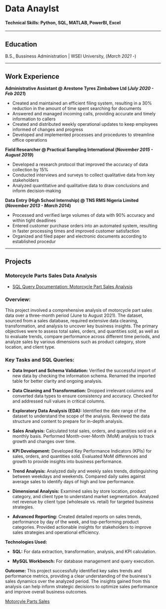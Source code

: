# Data Anaylst

#### Technical Skills: Python, SQL, MATLAB, PowerBI, Excel

---
## Education

B.S., Bussiness Administration | WSEI University, (_March 2021 -_)	

---
## Work Experience


**Administrative Assistant @ Arestone Tyres Zimbabwe Ltd (_July 2020 - Feb 2021_)**
- Created and maintained an efficient filing system, resulting in a 30% reduction in the amount of time
spent searching for documents
- Answered and managed incoming calls, providing accurate and timely information to callers
- Created and distributed weekly operational updates to keep employees informed of changes and progress
- Developed and implemented processes and procedures to streamline office operations


**Field Researcher @ Practical Sampling International (_November 2015 - August 2019_)**
- Developed a research protocol that improved the accuracy of data collection by 15%
- Conducted interviews and surveys to collect qualitative data from key stakeholders
- Analyzed quantitative and qualitative data to draw conclusions and inform decision-making

**Data Entry (High School Internship) @ TNS RMS Nigeria Limited (_November 2013 - March 2014_)**
- Processed and verified large volumes of data with 90% accuracy and within tight deadlines
- Entered customer purchase orders into an automated system, resulting in faster processing times and
improved customer satisfaction
- Organized and filed paper and electronic documents according to established procedur


---

## Projects
### Motorcycle Parts Sales Data Analysis

- [SQL Query Documentation: Motorcycle Part Sales Analysis](https://github.com/Bensha93/portfolio/blob/main/SQL%20Query%20Documentation_%20Motorcycle%20_Part%20Sales%20Analysis.pdf)

### Overview:
This project involved a comprehensive analysis of motorcycle part sales data over a three-month period (June to August 2021). The dataset, sourced from a sales database, required extensive data cleaning, transformation, and analysis to uncover key business insights. The primary objectives were to assess total sales, orders, and quantities sold, as well as to evaluate trends, compare performance across different time periods, and analyze sales by various dimensions such as product category, store location, and client type.

### Key Tasks and SQL Queries:

- **Data Import and Schema Validation:**
Verified the successful import of new data by checking the information schema.
Renamed the imported table for better clarity and ongoing analysis.

- **Data Cleaning and Transformation:**
Dropped irrelevant columns and converted data types to ensure consistency and accuracy.
Checked for and addressed null values in critical columns.

- **Exploratory Data Analysis (EDA):**
Identified the date range of the dataset to understand the scope of the analysis.
Reviewed the data structure and content to prepare for in-depth analysis.

- **Sales Analysis:**
Calculated total sales, orders, and quantities sold on a monthly basis.
Performed Month-over-Month (MoM) analysis to track growth and changes over time.

- **KPI Development:**
Developed Key Performance Indicators (KPIs) for sales, orders, and quantities sold.
Evaluated MoM differences and growth to provide insights into business performance.

- **Trend Analysis:**
Analyzed daily and weekly sales trends, distinguishing between weekdays and weekends.
Compared daily sales against average sales to identify days of high and low performance.

- **Dimensional Analysis:**
Examined sales by store location, product category, and client type to understand market segmentation.
Analyzed net revenue by client type (wholesale vs. retail) for targeted business strategies.

- **Advanced Reporting:**
Created detailed reports on sales trends, performance by day of the week, and top-performing product categories.
Provided actionable insights for stakeholders to improve sales strategies and operational efficiency.

**Technologies Used:**
  
-  **SQL:** For data extraction, transformation, analysis, and KPI calculation.
  
-  **MySQL Workbench:** For database management and query execution.

**Outcome:**
This project successfully identified key sales trends and performance metrics, providing a clear understanding of the business's sales dynamics over the analyzed period. The insights gained from this analysis can help inform strategic decisions to optimize sales performance and improve overall business outcomes.


[Motorcyle Parts Sales](https://github.com/Bensha93/portfolio/blob/main/SQL%20Query%20Documentation_%20Motorcycle%20_Part%20Sales%20Analysis.pdf)
